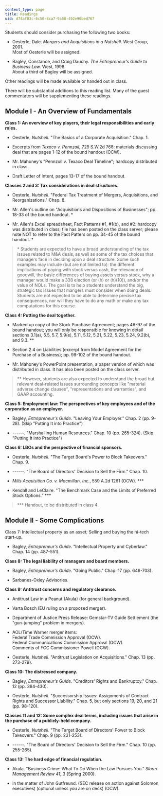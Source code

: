 ```yaml
---
content_type: page
title: Readings
uid: d74af83c-6c50-8ca7-9a58-492e90bed767
---
```


Students should consider purchasing the following two books:

*   Oesterle, Dale. _Mergers and Acquisitions in a Nutshell._ West Group, 2001.  
    Most of Oesterle will be assigned.
    
*   Bagley, Constance, and Craig Dauchy. _The Entrepreneur's Guide to Business Law._ West, 1998.  
    About a third of Bagley will be assigned.
    

Other readings will be made available or handed out in class.

There will be substantial additions to this reading list. Many of the guest commentators will be supplementing these readings.

  

Module I - An Overview of Fundamentals
--------------------------------------

**Class 1: An overview of key players, their legal responsibilities and early roles.**

*   Oesterle, _Nutshell._ "The Basics of a Corporate Acquisition." Chap. 1.
    
*   Excerpts from _Texaco v. Pennzoil_, 729 S.W.2d 768; materials discussing deal that are pages 1-12 of the bound handout (OCW).
    
*   Mr. Mahoney's "Pennzoil v. Texaco Deal Timeline"; hardcopy distributed in class.
    
*   Draft Letter of Intent, pages 13-17 of the bound handout.  
    

**Classes 2 and 3: Tax considerations in deal structures.**

*   Oesterle, _Nutshell_. "Federal Tax Treatment of Mergers, Acquisitions, and Reorganizations." Chap. 8.
    
*   Mr. Allen's outline on "Acquisitions and Dispositions of Businesses"; pp. 18-33 of the bound handout. \*
    
*   Mr. Allen's Excel spreadsheet, Fact Patterns #1, #1(b), and #2: hardcopy was distributed in class; file has been posted on the class server; please note NOT to refer to the Fact Patters on pp. 34-45 of the bound handout. \*
    

> \* Students are expected to have a broad understanding of the tax issues related to M&A deals, as well as some of the tax choices that managers face in deciding upon a deal structure. Some such examples may include (but are not limited to): the different implications of paying with stock versus cash, the relevance of goodwill, the basic differences of buying assets versus stock, why a manager would make a 338 election (or (h) or (h)(10)), and/or the value of NOLs. The goal is to help students understand the big, strategic tax issues that mangers must consider when doing deals. Students are not expected to be able to determine precise tax consequences, nor will they have to do any math or make any tax computations for this course.

**Class 4: Putting the deal together.**

*   Marked up copy of the Stock Purchase Agreement; pages 46-97 of the bound handout; you will only be responsible for knowing in detail sections 3.1(a), 5.5, 5.7, 5.9(e), 5.11, 5.12, 5.21, 5.22, 5.23, 5.24, 9.2(b), and 9.3. \*\*
    
*   Section 2.4 on Liabilities (excerpt from Model Agreement for the Purchase of a Business); pp. 98-102 of the bound handout.
    
*   Mr. Mahoney's PowerPoint presentation, a paper version of which was distributed in class. It has also been posted on the class server.
    

> \*\* However, students are also expected to understand the broad but relevant deal-related issues surrounding concepts like "material adverse change clauses", "representations and warranties", and GAAP accounting.  

**Class 5: Employment law: The perspectives of key employees and of the corporation as an employer.**

*   Bagley, _Entrepreneur's Guide_. "Leaving Your Employer." Chap. 2 (pp. 9-28). (Skip "Putting It into Practice")
    
*   \------. "Marshalling Human Resources." Chap. 10 (pp. 265-324). (Skip "Putting It into Practice")
    

**Class 6: LBOs and the perspective of financial sponsors.**

*   Oesterle, _Nutshell_. "The Target Board's Power to Block Takeovers." Chap. 9.
    
*   \------. "The Board of Directors' Decision to Sell the Firm." Chap. 10.
    
*   _Mills Acquisition Co. v. Macmillan, Inc._, 559 A.2d 1261 (OCW). \*\*\*
    
*   Kendall and LeClaire. "The Benchmark Case and the Limits of Preferred Stock Options." \*\*\*
    

> \*\*\* Handout, to be distributed in class 4.

Module II - Some Complications
------------------------------

Class 7: Intellectual property as an asset; Selling and buying the hi-tech start-up.

*   Bagley, _Entrepreneur's Guide_. "Intellectual Property and Cyberlaw." Chap. 14 (pp. 487-551).
    

**Class 8: The legal liability of managers and board members.**

*   Bagley, _Entrepreneur's Guide_. "Going Public." Chap. 17 (pp. 649-703).
    
*   Sarbanes-Oxley Advisories.
    

**Class 9: Antitrust concerns and regulatory clearance.**

*   Antitrust Law in a Peanut (Akula) (for general background).
    
*   Varta Bosch (EU ruling on a proposed merger).
    
*   Department of Justice Press Release: Gemstar-TV Guide Settlement (the "gun-jumping" problem in mergers).
    
*   AOL/Time Warner merger items:  
    Federal Trade Commission Approval (OCW).  
    Federal Communications Commission Approval (OCW).  
    Comments of FCC Commissioner Powell (OCW).
    
*   Oesterle, _Nutshell_. "Antitrust Legislation on Acquisitions." Chap. 13 (pp. 273-279).
    

**Class 10: The distressed company.**

*   Bagley, _Entrepreneur's Guide_. "Creditors' Rights and Bankruptcy." Chap. 12 (pp. 384-430).
    
*   Oesterle, _Nutshell_. "Successorship Issues: Assignments of Contract Rights and Successor Liability." Chap. 5, but only sections 19, 20, and 21 (pp. 98-120).
    

**Classes 11 and 12: Some complex deal terms, including issues that arise in the purchase of a publicly-held company.**

*   Oesterle, _Nutshell_. "The Target Board of Directors' Power to Block Takeovers." Chap. 9 (pp. 231-253).
    
*   \------. "The Board of Directors' Decision to Sell the Firm." Chap. 10 (pp. 255-265).  
    

**Class 13: The hard edge of financial regulation.**

*   Akula. "Business Crime: What To Do When the Law Pursues You." _Sloan Management Review 41_, 3 (Spring 2000).
    
*   In the matter of John Gutfreund. (SEC release on action against Solomon executives) (optional unless you are on deck) (OCW).